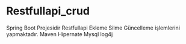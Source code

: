# Restfullapi_crud
Spring Boot Projesidir
Restfullapi Ekleme Silme Güncelleme işlemlerini yapmaktadır.
Maven 
Hipernate
Mysql
log4j


